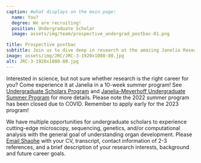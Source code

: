 ```yaml
---
caption: #what displays on the main page:
  name: You?
  degree: We are recruiting!
  position: Undergraduate Scholar
  image: assets/img/team/prospective_undergrad_postbac-01.png

title: Prospective postbac
subtitle: Join us to dive deep in research at the amazing Janelia Research Campus!
image: assets/img/JRC/JRC-3-1920x1080-80.jpg
alt: JRC-3-1920x1080-80.jpg
---
```


Interested in science, but not sure whether research is the right career for you? Come experience it at Janelia in a 10-week summer program! See <a href="https://www.janelia.org/you-janelia/students-postdocs/undergraduate-scholars-program" target="_blank">Undergraduate Scholars Program</a> and
<a href="https://www.janelia.org/you-janelia/students-and-postdocs/janelia-meyerhoff-undergraduate-summer-program" target="_blank">Janelia-Meyerhoff Undergraduate Summer Program</a> for more details. Please note the 2022 summer program has been closed due to COVID. Remember to apply early for the 2023 program!

We have multiple opportunities for undergraduate scholars to experience cutting-edge microscopy, sequencing, genetics, and/or computational analysis with the general goal of understanding organ development. Please <a href="mailto:shaohewanglab@gmail.com" target="_blank">Email Shaohe</a> with your CV, transcript, contact information of 2-3 references, and a brief description of your research interests, background and future career goals.
